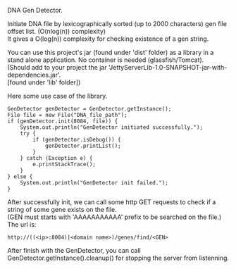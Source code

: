 
DNA Gen Detector.

Initiate DNA file by lexicographically sorted (up to 2000 characters) gen file offset list. (O(nlog(n)) complexity)<br>
It gives a O(log(n)) complexity for checking existence of a gen string.

You can use this project's jar (found under 'dist' folder) as a library in a stand alone application. No container is needed (glassfish/Tomcat).<br>
(Should add to your project the jar 'JettyServerLib-1.0-SNAPSHOT-jar-with-dependencies.jar'. <br>[found under 'lib' folder])

Here some use case of the library.

    GenDetector genDetector = GenDetector.getInstance();
    File file = new File("DNA_file_path");
    if (genDetector.init(8084, file)) {
        System.out.println("GenDetector initiated successfully.");
        try {
            if (genDetector.isDebug()) {
                genDetector.printList();
            }
        } catch (Exception e) {
            e.printStackTrace();
        }
    } else {
        System.out.println("GenDetector init failed.");
    }

After successfully init, we can call some http GET requests to check if a string of some gene exists on the file.<br>
(GEN must starts with 'AAAAAAAAAAA' prefix to be searched on the file.)<br>
The url is:<br>

    http://((<ip>:8084)|<domain name>)/genes/find/<GEN>
    
After finish with the GenDetector, you can call GenDetector.getInstance().cleanup() for stopping the server from listenning.
    

 
 
